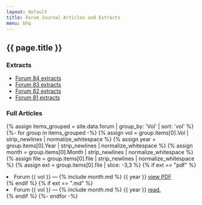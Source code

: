 ```yaml
---
layout: default
title: Forum Journal Articles and Extracts
menu: bhq
---
```


## {{ page.title }}

### Extracts

- [Forum 84 extracts](forum84-ex/)
- [Forum 83 extracts](forum83-ex/)
- [Forum 82 extracts](forum82-ex/)
- [Forum 81 extracts](forum81-ex/)

### Full Articles

{% assign items_grouped = site.data.forum | group_by: 'Vol' | sort: 'vol' %}
{%- for group in items_grouped -%}
{% assign vol = group.items[0].Vol | strip_newlines | normalize_whitespace %}
{% assign year = group.items[0].Year | strip_newlines | normalize_whitespace %}
{% assign month = group.items[0].Month | strip_newlines | normalize_whitespace %}
{% assign file = group.items[0].file | strip_newlines | normalize_whitespace %}
{% assign ext = group.items[0].file | slice: -3,3 %}
{% if ext == "pdf" %}<li>Forum {{ vol }} &mdash; {% include month.md %} {{ year }} <a href="/pdf/{{- file -}}">view PDF</a></li>{% endif %}
{% if ext == ".md" %}<li>Forum {{ vol }} &mdash; {% include month.md %} {{ year }} <a href="/bhq/forum/volumes/{{- file | replace: '.md', '/' -}}">read.</a></li>{% endif %}
{%- endfor -%}
